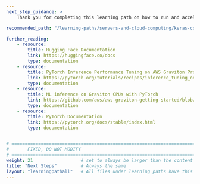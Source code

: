 ```yaml
---
next_step_guidance: >
    Thank you for completing this learning path on how to run and accelerate NLP sentiment analysis on Arm based servers. You might be interested in learning how to use the Keras Core with TensorFlow, PyTorch, and JAX backends.

recommended_path: "/learning-paths/servers-and-cloud-computing/keras-core/"

further_reading:
    - resource:
        title: Hugging Face Documentation
        link: https://huggingface.co/docs
        type: documentation
    - resource:
        title: PyTorch Inference Performance Tuning on AWS Graviton Processors
        link: https://pytorch.org/tutorials/recipes/inference_tuning_on_aws_graviton.html
        type: documentation
    - resource:
        title: ML inference on Graviton CPUs with PyTorch
        link: https://github.com/aws/aws-graviton-getting-started/blob/main/machinelearning/pytorch.md
        type: documentation
    - resource:
        title: PyTorch Documentation
        link: https://pytorch.org/docs/stable/index.html
        type: documentation


# ================================================================================
#       FIXED, DO NOT MODIFY
# ================================================================================
weight: 21                  # set to always be larger than the content in this path, and one more than 'review'
title: "Next Steps"         # Always the same
layout: "learningpathall"   # All files under learning paths have this same wrapper
---
```

